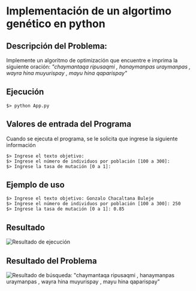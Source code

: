 # Implementación de un algortimo genético en python

## Descripción del Problema: 
Implemente un algoritmo de optimización que encuentre e imprima la siguiente oración:
*"chaymantaqa ripusaqmi , hanaymanpas uraymanpas , wayra hina muyurispay , mayu hina qaparispay"*

## Ejecución

    $> python App.py

## Valores de entrada del Programa

Cuando se ejecuta el programa, se le solicita que ingrese la siguiente información

    $> Ingrese el texto objetivo: 
    $> Ingrese el número de individuos por población [100 a 300]: 
    $> Ingrese la tasa de mutación [0 a 1]: 

## Ejemplo de uso

    $> Ingrese el texto objetivo: Gonzalo Chacaltana Buleje 
    $> Ingrese el número de individuos por población [100 a 300]: 250
    $> Ingrese la tasa de mutación [0 a 1]: 0.85

## Resultado

![Resultado de ejecución](http://www.solocodigoweb.com/wp-content/uploads/2019/11/python-algoritmo-genetico-solocodigoweb.jpg)

## Resultado del Problema

![Resultado de búsqueda: "chaymantaqa ripusaqmi , hanaymanpas uraymanpas , wayra hina muyurispay , mayu hina qaparispay"](http://www.solocodigoweb.com/wp-content/uploads/2019/11/python-algoritmo-genetico-resultado-ejecucion-programa.jpg)
